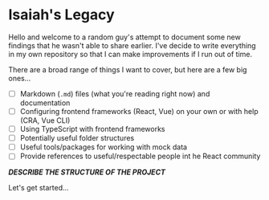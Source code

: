 # Isaiah's Legacy

Hello and welcome to a random guy's attempt to document some new findings that he wasn't able to share earlier. I've decide to write everything in my own repository so that I can make improvements if I run out of time.

There are a broad range of things I want to cover, but here are a few big ones...

- [ ] Markdown (`.md`) files (what you're reading right now) and documentation
- [ ] Configuring frontend frameworks (React, Vue) on your own or with help (CRA, Vue CLI)
- [ ] Using TypeScript with frontend frameworks
- [ ] Potentially useful folder structures
- [ ] Useful tools/packages for working with mock data
- [ ] Provide references to useful/respectable people int he React community

**_DESCRIBE THE STRUCTURE OF THE PROJECT_**

Let's get started...
